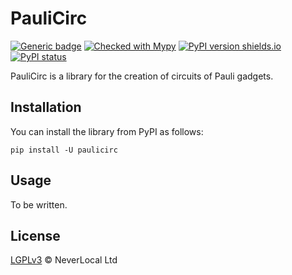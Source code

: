 # PauliCirc

[![Generic badge](https://img.shields.io/badge/python-3.10+-green.svg)](https://docs.python.org/3.10/)
[![Checked with Mypy](http://www.mypy-lang.org/static/mypy_badge.svg)](https://github.com/python/mypy)
[![PyPI version shields.io](https://img.shields.io/pypi/v/paulicirc.svg)](https://pypi.python.org/pypi/paulicirc/)
[![PyPI status](https://img.shields.io/pypi/status/paulicirc.svg)](https://pypi.python.org/pypi/paulicirc/)

PauliCirc is a library for the creation of circuits of Pauli gadgets.

## Installation

You can install the library from PyPI as follows:

```
pip install -U paulicirc
```

## Usage

To be written.

## License

[LGPLv3](./LICENSE) © NeverLocal Ltd
